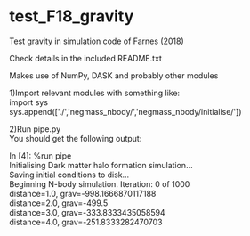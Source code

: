 # test_F18_gravity
Test gravity in simulation code of Farnes (2018)  
  
  
Check details in the included README.txt  

  
  
Makes use of NumPy, DASK and probably other modules

1)Import relevant modules with something like:  
import sys  
sys.append(['./','negmass_nbody/','negmass_nbody/initialise/'])

2)Run pipe.py  
  You should get the following output:  
    
In [4]: %run pipe  
Initialising Dark matter halo formation simulation...  
Saving initial conditions to disk...  
Beginning N-body simulation. Iteration: 0 of 1000  
distance=1.0, grav=-998.1666870117188  
distance=2.0, grav=-499.5  
distance=3.0, grav=-333.8333435058594  
distance=4.0, grav=-251.8333282470703  
